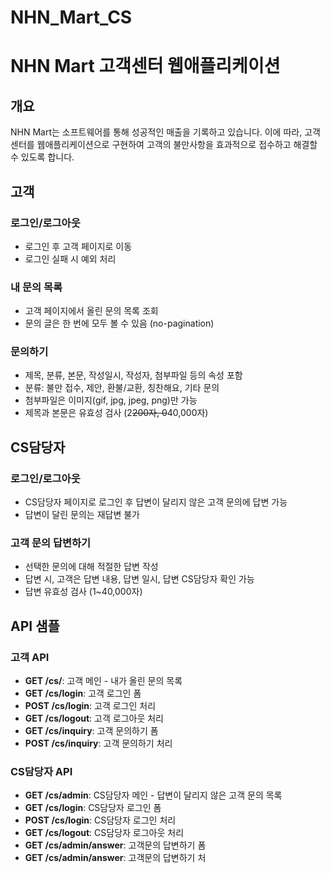 # NHN_Mart_CS

# **NHN Mart 고객센터 웹애플리케이션**

## **개요**

NHN Mart는 소프트웨어를 통해 성공적인 매출을 기록하고 있습니다. 이에 따라, 고객센터를 웹애플리케이션으로 구현하여 고객의 불만사항을 효과적으로 접수하고 해결할 수 있도록 합니다.

## **고객**

### **로그인/로그아웃**

- 로그인 후 고객 페이지로 이동
- 로그인 실패 시 예외 처리

### **내 문의 목록**

- 고객 페이지에서 올린 문의 목록 조회
- 문의 글은 한 번에 모두 볼 수 있음 (no-pagination)

### **문의하기**

- 제목, 분류, 본문, 작성일시, 작성자, 첨부파일 등의 속성 포함
- 분류: 불만 접수, 제안, 환불/교환, 칭찬해요, 기타 문의
- 첨부파일은 이미지(gif, jpg, jpeg, png)만 가능
- 제목과 본문은 유효성 검사 (2~~200자, 0~~40,000자)

## **CS담당자**

### **로그인/로그아웃**

- CS담당자 페이지로 로그인 후 답변이 달리지 않은 고객 문의에 답변 가능
- 답변이 달린 문의는 재답변 불가

### **고객 문의 답변하기**

- 선택한 문의에 대해 적절한 답변 작성
- 답변 시, 고객은 답변 내용, 답변 일시, 답변 CS담당자 확인 가능
- 답변 유효성 검사 (1~40,000자)

## **API 샘플**

### **고객 API**

- **GET /cs/**: 고객 메인 - 내가 올린 문의 목록
- **GET /cs/login**: 고객 로그인 폼
- **POST /cs/login**: 고객 로그인 처리
- **GET /cs/logout**: 고객 로그아웃 처리
- **GET /cs/inquiry**: 고객 문의하기 폼
- **POST /cs/inquiry**: 고객 문의하기 처리

### **CS담당자 API**

- **GET /cs/admin**: CS담당자 메인 - 답변이 달리지 않은 고객 문의 목록
- **GET /cs/login**: CS담당자 로그인 폼
- **POST /cs/login**: CS담당자 로그인 처리
- **GET /cs/logout**: CS담당자 로그아웃 처리
- **GET /cs/admin/answer**: 고객문의 답변하기 폼
- **GET /cs/admin/answer**: 고객문의 답변하기 처
